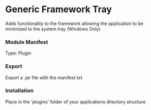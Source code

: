 Generic Framework Tray
======================

Adds functionality to the framework allowing the application to be minimized to the system tray (Windows Only)

### Module Manifest
Type: Plugin

### Export
Export a .jar file with the manifest.txt


### Installation
Place in the 'plugins' folder of your applications directory structure

